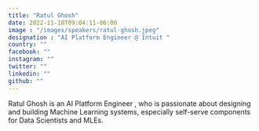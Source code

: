```yaml
---
title: "Ratul Ghosh"
date: 2022-11-18T09:04:11-06:00
image : "/images/speakers/ratul-ghosh.jpeg"
designation : "AI Platform Engineer @ Intuit "
country: ""
facebook: ""
instagram: ""
twitter: ""
linkedin: ""
github: ""
---
```


Ratul Ghosh is an AI Platform Engineer , who is passionate about designing and building Machine Learning systems, especially self-serve components for Data Scientists and MLEs.